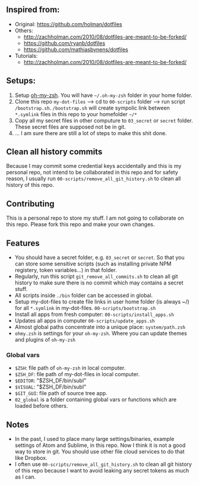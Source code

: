 ## Inspired from:

- Original: https://github.com/holman/dotfiles
- Others:
    + http://zachholman.com/2010/08/dotfiles-are-meant-to-be-forked/
    + https://github.com/ryanb/dotfiles
    + https://github.com/mathiasbynens/dotfiles
- Tutorials:
    + http://zachholman.com/2010/08/dotfiles-are-meant-to-be-forked/


## Setups:

1. Setup [oh-my-zsh](https://github.com/robbyrussell/oh-my-zsh). You will have `~/.oh-my-zsh` folder in your home folder.
2. Clone this repo `my-dot-files` --> cd to `00-scripts` folder --> run script `/bootstrap.sh`. `/bootstrap.sh` will create sympolic link between `*.symlink` files in this repo to your homefolder `~/*`
3. Copy all my secret files in other computure to `03_secret` or `secret` folder. These secret files are supposed not be in git.
4. ... I am sure there are still a lot of steps to make this shit done.

## Clean all history commits

Because I may commit some credential keys accidentally and this is my personal repo, not intend to be collaborated in this repo and for safety reason, I usually run `00-scripts/remove_all_git_history.sh` to clean all history of this repo.

## Contributing

This is a personal repo to store my stuff. I am not going to collaborate on this repo. Please fork this repo and make your own changes.

## Features

- You should have a secret folder, e.g. `03_secret` or `secret`. So that you can store some sensitive scripts (such as installing private NPM registery, token variables...) in that folder.
- Regularly, run this script `git_remove_all_commits.sh` to clean all git history to make sure there is no commit which may contains a secret stuff.
- All scripts inside `./bin` folder can be accessed in global.
- Setup my-dot-files to create file links in user home folder (is always ~/) for all `*.symlink` in my-dot-files. `00-scripts/bootstrap.sh`
- Install all apps from fresh computer: `00-scripts/install_apps.sh`
- Updates all apps in computer `00-scripts/update_apps.sh`
- Almost global paths concentrate into a unique place: `system/path.zsh`
- `ohmy.zsh` is settings for your `oh-my-zsh`. Where you can update themes and plugins of `oh-my-zsh`

### Global vars

- `$ZSH`: file path of `oh-my-zsh` in local computer.
- `$ZSH_DF`: file path of my-dot-files in local computer.
- `$EDITOR`: "$ZSH_DF/bin/subl"
- `$VISUAL`: "$ZSH_DF/bin/subl"
- `$GIT_GUI`: file path of source tree app.
- `02_global` is a folder containing global vars or functions which are loaded before others.

## Notes

- In the past, I used to place many large settings/binaries, example settings of Atom and Sublime, in this repo. Now I think it is not a good way to store in git. You should use other file cloud services to do that like Dropbox.
- I often use `00-scripts/remove_all_git_history.sh` to clean all git history of this repo because I want to avoid leaking any secret tokens as much as I can.
